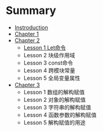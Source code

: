 # Summary

* [Instroduction](README.md)
* [Chapter 1](chapter1.md)
* [Chapter 2](chapter-2.md)
  * [Lesson 1 Let命令](chapter-2/lesson-1-letming-ling.md)
  * Lesson 2 块级作用域
  * Lesson 3 const命令
  * Lesson 4 跨模块常量
  * Lesson 5 全局变量属性
* [Chapter 3](chapter-3.md)
  * Lesson 1 数组的解构赋值
  * Lesson 2 对象的解构赋值
  * Lesson 3 字符串的解构赋值
  * Lesson 4 函数参数的解构赋值
  * Lesson 5 解构赋值的用途

